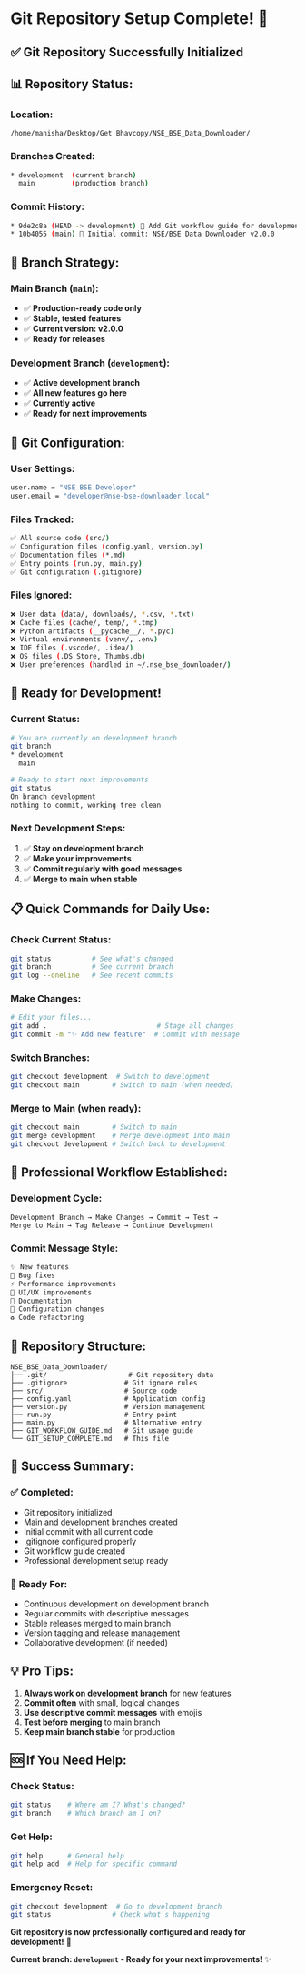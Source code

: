 # Git Repository Setup Complete! 🎉

## ✅ **Git Repository Successfully Initialized**

## 📊 **Repository Status:**

### **Location:**
```
/home/manisha/Desktop/Get Bhavcopy/NSE_BSE_Data_Downloader/
```

### **Branches Created:**
```bash
* development  (current branch)
  main         (production branch)
```

### **Commit History:**
```bash
* 9de2c8a (HEAD -> development) 📝 Add Git workflow guide for development process
* 10b4055 (main) 🎉 Initial commit: NSE/BSE Data Downloader v2.0.0
```

## 🌿 **Branch Strategy:**

### **Main Branch** (`main`):
- ✅ **Production-ready code only**
- ✅ **Stable, tested features**
- ✅ **Current version: v2.0.0**
- ✅ **Ready for releases**

### **Development Branch** (`development`):
- ✅ **Active development branch**
- ✅ **All new features go here**
- ✅ **Currently active**
- ✅ **Ready for next improvements**

## 🔧 **Git Configuration:**

### **User Settings:**
```bash
user.name = "NSE BSE Developer"
user.email = "developer@nse-bse-downloader.local"
```

### **Files Tracked:**
```bash
✅ All source code (src/)
✅ Configuration files (config.yaml, version.py)
✅ Documentation files (*.md)
✅ Entry points (run.py, main.py)
✅ Git configuration (.gitignore)
```

### **Files Ignored:**
```bash
❌ User data (data/, downloads/, *.csv, *.txt)
❌ Cache files (cache/, temp/, *.tmp)
❌ Python artifacts (__pycache__/, *.pyc)
❌ Virtual environments (venv/, .env)
❌ IDE files (.vscode/, .idea/)
❌ OS files (.DS_Store, Thumbs.db)
❌ User preferences (handled in ~/.nse_bse_downloader/)
```

## 🚀 **Ready for Development!**

### **Current Status:**
```bash
# You are currently on development branch
git branch
* development
  main

# Ready to start next improvements
git status
On branch development
nothing to commit, working tree clean
```

### **Next Development Steps:**
1. ✅ **Stay on development branch**
2. ✅ **Make your improvements**
3. ✅ **Commit regularly with good messages**
4. ✅ **Merge to main when stable**

## 📋 **Quick Commands for Daily Use:**

### **Check Current Status:**
```bash
git status          # See what's changed
git branch          # See current branch
git log --oneline   # See recent commits
```

### **Make Changes:**
```bash
# Edit your files...
git add .                           # Stage all changes
git commit -m "✨ Add new feature"  # Commit with message
```

### **Switch Branches:**
```bash
git checkout development  # Switch to development
git checkout main        # Switch to main (when needed)
```

### **Merge to Main (when ready):**
```bash
git checkout main        # Switch to main
git merge development    # Merge development into main
git checkout development # Switch back to development
```

## 🎯 **Professional Workflow Established:**

### **Development Cycle:**
```
Development Branch → Make Changes → Commit → Test → 
Merge to Main → Tag Release → Continue Development
```

### **Commit Message Style:**
```bash
✨ New features
🐛 Bug fixes
⚡ Performance improvements
🎨 UI/UX improvements
📝 Documentation
🔧 Configuration changes
♻️ Code refactoring
```

## 📁 **Repository Structure:**
```
NSE_BSE_Data_Downloader/
├── .git/                    # Git repository data
├── .gitignore              # Git ignore rules
├── src/                    # Source code
├── config.yaml             # Application config
├── version.py              # Version management
├── run.py                  # Entry point
├── main.py                 # Alternative entry
├── GIT_WORKFLOW_GUIDE.md   # Git usage guide
└── GIT_SETUP_COMPLETE.md   # This file
```

## 🎉 **Success Summary:**

### ✅ **Completed:**
- Git repository initialized
- Main and development branches created
- Initial commit with all current code
- .gitignore configured properly
- Git workflow guide created
- Professional development setup ready

### 🚀 **Ready For:**
- Continuous development on development branch
- Regular commits with descriptive messages
- Stable releases merged to main branch
- Version tagging and release management
- Collaborative development (if needed)

## 💡 **Pro Tips:**

1. **Always work on development branch** for new features
2. **Commit often** with small, logical changes
3. **Use descriptive commit messages** with emojis
4. **Test before merging** to main branch
5. **Keep main branch stable** for production

## 🆘 **If You Need Help:**

### **Check Status:**
```bash
git status    # Where am I? What's changed?
git branch    # Which branch am I on?
```

### **Get Help:**
```bash
git help      # General help
git help add  # Help for specific command
```

### **Emergency Reset:**
```bash
git checkout development  # Go to development branch
git status               # Check what's happening
```

**Git repository is now professionally configured and ready for development!** 🚀

**Current branch: `development` - Ready for your next improvements!** ✨
